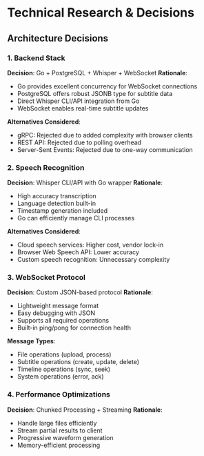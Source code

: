 # Technical Research & Decisions

## Architecture Decisions

### 1. Backend Stack
**Decision**: Go + PostgreSQL + Whisper + WebSocket
**Rationale**: 
- Go provides excellent concurrency for WebSocket connections
- PostgreSQL offers robust JSONB type for subtitle data
- Direct Whisper CLI/API integration from Go
- WebSocket enables real-time subtitle updates

**Alternatives Considered**:
- gRPC: Rejected due to added complexity with browser clients
- REST API: Rejected due to polling overhead
- Server-Sent Events: Rejected due to one-way communication

### 2. Speech Recognition
**Decision**: Whisper CLI/API with Go wrapper
**Rationale**:
- High accuracy transcription
- Language detection built-in
- Timestamp generation included
- Go can efficiently manage CLI processes

**Alternatives Considered**:
- Cloud speech services: Higher cost, vendor lock-in
- Browser Web Speech API: Lower accuracy
- Custom speech recognition: Unnecessary complexity

### 3. WebSocket Protocol
**Decision**: Custom JSON-based protocol
**Rationale**:
- Lightweight message format
- Easy debugging with JSON
- Supports all required operations
- Built-in ping/pong for connection health

**Message Types**:
- File operations (upload, process)
- Subtitle operations (create, update, delete)
- Timeline operations (sync, seek)
- System operations (error, ack)

### 4. Performance Optimizations
**Decision**: Chunked Processing + Streaming
**Rationale**:
- Handle large files efficiently
- Stream partial results to client
- Progressive waveform generation
- Memory-efficient processing